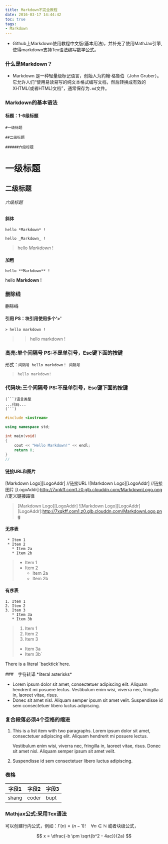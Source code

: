 ```yaml
---
title: Markdown不完全教程
date: 2016-03-17 14:44:42
toc: true
tags: 
- Markdown
---
```


- Github上Markdown使用教程中文版(基本用法)，并补充了使用MathJax引擎,使得markdown支持Tex语法编写数学公式。

<!--more-->

### 什么是Markdown？

- Markdown 是一种轻量级标记语言，创始人为約翰·格魯伯（John Gruber）。 它允许人们“使用易读易写的纯文本格式编写文档，然后转换成有效的XHTML(或者HTML)文档”，通常保存为`.md`文件。

### Markdown的基本语法



#### 标题：1-6级标题

`#一级标题`

`##二级标题`

`######六级标题`

# 一级标题

## 二级标题

###### 六级标题

#### 斜体

`hello *Markdown* !`

`hello _Markdown_ !`

>hello *Markdown* !

#### 加粗

`hello **Markdown** !`

hello **Markdown** !

### 删除线
~~删除线~~

#### 引用 PS：块引用使用多个'>'
`> hello markdown !`
> >hello markdown !

### 高亮:单个间隔号 PS:不是单引号，Esc键下面的按键
形式：`间隔号 hello markdown！ 间隔号`
> `hello markdown!`

### 代码块:三个间隔号 PS:不是单引号，Esc键下面的按键

```
(```)语言类型
...代码...
(```)
```


```c++
#include <iostream>

using namespace std;

int main(void)
{
    cout << "Hello Markdown!" << endl;
    return 0;
}
// 
```

#### 链接URL和图片

[Markdown Logo][LogoAddr]  //链接URL
![Markdown Logo][LogoAddr] //链接图片
[LogoAddr]:http://7xqkff.com1.z0.glb.clouddn.com/MarkdownLogo.png  //定义链接路径

> [Markdown Logo][LogoAddr]
> ![Markdown Logo][LogoAddr]
[LogoAddr]:http://7xqkff.com1.z0.glb.clouddn.com/MarkdownLogo.png

#### 无序表
```
 * Item 1
 * Item 2
   * Item 2a
   * Item 2b
```

> * Item 1
> * Item 2
>   * Item 2a
>   * Item 2b

#### 有序表
```
1. Item 1
2. Item 2
3. Item 3
   * Item 3a
   * Item 3b
```

> 1. Item 1
> 2. Item 2
> 3. Item 3
>  * Item 3a
>  * Item 3b`




There is a literal \`backtick\`here.

###　字符转译
\*literal asterisks\*



*   Lorem ipsum dolor sit amet, consectetuer adipiscing elit.
    Aliquam hendrerit mi posuere lectus. Vestibulum enim wisi,
    viverra nec, fringilla in, laoreet vitae, risus.
*   Donec sit amet nisl. Aliquam semper ipsum sit amet velit.
    Suspendisse id sem consectetuer libero luctus adipiscing.

### 复合段落必须4个空格的缩进
1.  This is a list item with two paragraphs. Lorem ipsum dolor
    sit amet, consectetuer adipiscing elit. Aliquam hendrerit
    mi posuere lectus.

    Vestibulum enim wisi, viverra nec, fringilla in, laoreet
    vitae, risus. Donec sit amet nisl. Aliquam semper ipsum
    sit amet velit.

2.  Suspendisse id sem consectetuer libero luctus adipiscing.


### 表格
|   字段1 |  字段2  | 字段3 |
|-----------|-----------|-----|
|  shang  |  coder  |  bupt  |

### Mathjax公式:采用Tex语法

可以创建行内公式，例如：$\Gamma(n) = (n-1)!\quad\forall n\in\mathbb N$
或者块级公式，

$$ x = \dfrac{-b \pm \sqrt{b^2 - 4ac}}{2a} $$



